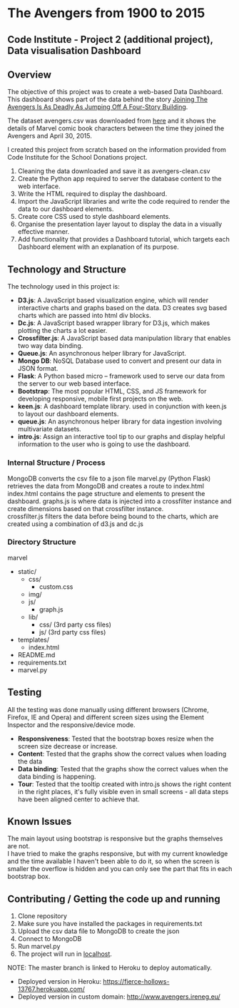 # The Avengers from 1900 to 2015
## Code Institute - Project 2 (additional project), Data visualisation Dashboard
 
## Overview

The objective of this project was to create a web-based Data Dashboard.  
This dashboard shows part of the data behind the story [Joining The Avengers Is As Deadly As Jumping Off A Four-Story 
Building](http://fivethirtyeight.com/features/avengers-death-comics-age-of-ultron).
 
The dataset avengers.csv was downloaded from [here](https://github.com/fivethirtyeight/data/tree/master/avengers) 
and it shows the details of Marvel comic book characters between the time they joined the Avengers and April 30, 2015.

I created this project from scratch based on the information provided from Code Institute for the School Donations project.
1. Cleaning the data downloaded and save it as avengers-clean.csv 
2.	Create the Python app required to server the database content to the web interface.
3.	Write the HTML required to display the dashboard.
4.	Import the JavaScript libraries and write the code required to render the data to our dashboard elements.
5.	Create core CSS used to style dashboard elements.
6.  Organise the presentation layer layout to display the data in a visually effective manner.
7.  Add functionality that provides a Dashboard tutorial, which targets each Dashboard element with an 
    explanation of its purpose.


## Technology and Structure

The technology used in this project is:
- **D3.js**: A JavaScript based visualization engine, which will render interactive charts and graphs based on the data.
    D3 creates svg based charts which are passed into html div blocks.
- **Dc.js**: A JavaScript based wrapper library for D3.js, which makes plotting the charts a lot easier.
- **Crossfilter.js**: A JavaScript based data manipulation library that enables two way data binding.
- **Queue.js**: An asynchronous helper library for JavaScript.
- **Mongo DB**: NoSQL Database used to convert and present our data in JSON format.
- **Flask**: A Python based  micro – framework  used to serve our data from the server to our web based interface.
- **Bootstrap**: The most popular HTML, CSS, and JS framework for developing responsive, mobile first projects on the web.
- **keen.js**: A dashboard template library. used in conjunction with keen.js to layout our dashboard elements.
- **queue.js**: An asynchronous helper library for data ingestion involving multivariate datasets.
- **intro.js**: Assign an interactive tool tip to our graphs and display helpful information to the user who is going to use the dashboard.

### Internal Structure / Process

MongoDB converts the csv file to a json file
marvel.py (Python Flask) retrieves the data from MongoDB and creates a route to index.html
index.html contains the page structure and elements to present the dashboard.
graphs.js is where data is injected into a crossfilter instance and create dimensions based on that crossfilter instance.  
crossfilter.js filters the data before being bound to the charts, which are created using
a combination of d3.js and dc.js


### Directory Structure

marvel
- static/
  - css/
    - custom.css
  - img/
  - js/
    - graph.js
  - lib/
    - css/ (3rd party css files)
    - js/ (3rd party css files)
- templates/
  - index.html
- README.md
- requirements.txt
- marvel.py

## Testing

All the testing was done manually using different browsers (Chrome, Firefox, IE and Opera) 
and different screen sizes using the Element Inspector and the responsive/device mode.
- **Responsiveness**: Tested that the bootstrap boxes resize when the screen size decrease or increase. 
- **Content**: Tested that the graphs show the correct values when loading the data
- **Data binding**: Tested that the graphs show the correct values when the data binding is happening.
- **Tour**: Tested that the tooltip created with intro.js shows the right content in the right places, it's fully
    visible even in small screens - all data steps have been aligned center to achieve that.
    

## Known Issues
The main layout using bootstrap is responsive but the graphs themselves are not.   
I have tried to make the graphs responsive, but with my current knowledge and the time available I haven't been able to
do it, so when the screen is smaller the overflow is hidden and you can only see the part that fits in each bootstrap box. 


## Contributing / Getting the code up and running

1. Clone repository
2. Make sure you have installed the packages in requirements.txt
3. Upload the csv data file to MongoDB to create the json
4. Connect to MongoDB
5. Run marvel.py
6. The project will run in [localhost](http://localhost:5000/).


NOTE:
The master branch is linked to Heroku to deploy automatically.  
* Deployed version in Heroku: https://fierce-hollows-13767.herokuapp.com/  
* Deployed version in custom domain: http://www.avengers.ireneg.eu/ 